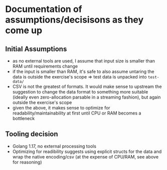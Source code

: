 # Documentation of assumptions/decisisons as they come up

## Initial Assumptions

   - as no external tools are used, I assume that input size is smaller than RAM
     until requirements change
   - if the input is smaller than RAM, it's safe to also assume untaring the
     data is outside the exercise's scope => test data is unpacked into
     `test-data/`
   - CSV is not the greatest of formats. It would make sense to upstream the
     suggestion to change the data format to something more suitable
     (ideally even zero-allocation parsable in a streaming fashion), but again
     outside the exercise's scope
   - given the above, it makes sense to optimize for readability/maintainability
     at first until CPU or RAM becomes a bottleneck

## Tooling decision
   - Golang 1.17, no external processing tools
   - Optimizing for readibility suggests using explicit structs for the data and
     wrap the native encoding/csv (at the expense of CPU/RAM, see above for
     reasoning)
